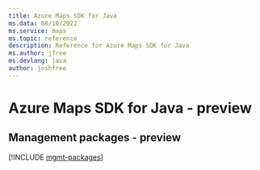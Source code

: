 ```yaml
---
title: Azure Maps SDK for Java
ms.data: 08/10/2022
ms.service: maps
ms.topic: reference
description: Reference for Azure Maps SDK for Java
ms.author: jfree
ms.devlang: java
author: joshfree
---
```

# Azure Maps SDK for Java - preview

## Management packages - preview
[!INCLUDE [mgmt-packages](maps-mgmt-index.md)]
